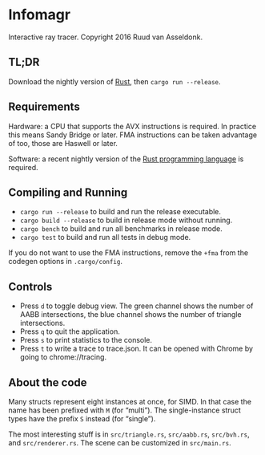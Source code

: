 Infomagr
========

Interactive ray tracer. Copyright 2016 Ruud van Asseldonk.

TL;DR
-----

Download the nightly version of [Rust](https://rust-lang.org),
then `cargo run --release`.

Requirements
------------

Hardware: a CPU that supports the AVX instructions is required. In practice this
means Sandy Bridge or later. FMA instructions can be taken advantage of too,
those are Haswell or later.

Software: a recent nightly version of the
[Rust programming language](https://rust-lang.org) is required.

Compiling and Running
---------------------

 * `cargo run --release` to build and run the release executable.
 * `cargo build --release` to build in release mode without running.
 * `cargo bench` to build and run all benchmarks in release mode.
 * `cargo test` to build and run all tests in debug mode.

If you do not want to use the FMA instructions, remove the `+fma` from the
codegen options in `.cargo/config`.

Controls
--------

 * Press `d` to toggle debug view.
   The green channel shows the number of AABB intersections,
   the blue channel shows the number of triangle intersections.
 * Press `q` to quit the application.
 * Press `s` to print statistics to the console.
 * Press `t` to write a trace to trace.json.
   It can be opened with Chrome by going to chrome://tracing.

About the code
--------------

Many structs represent eight instances at once, for SIMD. In that case the name
has been prefixed with `M` (for “multi”). The single-instance struct types have
the prefix `S` instead (for “single”).

The most interesting stuff is in `src/triangle.rs`, `src/aabb.rs`, `src/bvh.rs`,
and `src/renderer.rs`. The scene can be customized in `src/main.rs`.
